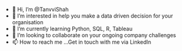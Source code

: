 - 👋 Hi, I’m @TanvviShah
- 👀 I’m interested in help you make a data driven decision for your organisation
- 🌱 I’m currently learning Python, SQL, R, Tableau
- 💞️ I’m looking to collaborate on your ongoing company challenges
- 📫 How to reach me ...Get in touch with me via LinkedIn

<!---
TanvviShah/TanvviShah is a ✨ special ✨ repository because its `README.md` (this file) appears on your GitHub profile.
You can click the Preview link to take a look at your changes.
--->
